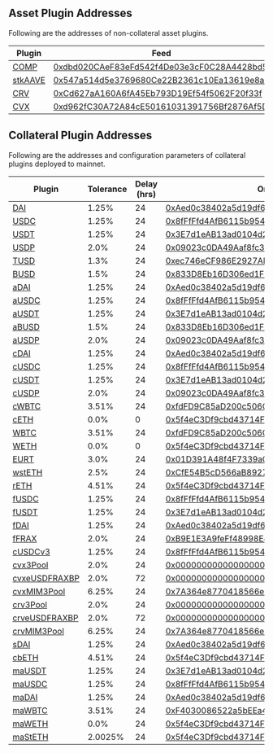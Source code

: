 ## Asset Plugin Addresses

Following are the addresses of non-collateral asset plugins.

| Plugin                                                                             | Feed                                                                                                                  | Underlying                                                                                                            |
| ---------------------------------------------------------------------------------- | --------------------------------------------------------------------------------------------------------------------- | --------------------------------------------------------------------------------------------------------------------- |
| [COMP](https://etherscan.io/address/0xCFA67f42A0fDe4F0Fb612ea5e66170B0465B84c1)    | [0xdbd020CAeF83eFd542f4De03e3cF0C28A4428bd5](https://etherscan.io/address/0xdbd020CAeF83eFd542f4De03e3cF0C28A4428bd5) | [0xc00e94Cb662C3520282E6f5717214004A7f26888](https://etherscan.io/address/0xc00e94Cb662C3520282E6f5717214004A7f26888) |
| [stkAAVE](https://etherscan.io/address/0x6647c880Eb8F57948AF50aB45fca8FE86C154D24) | [0x547a514d5e3769680Ce22B2361c10Ea13619e8a9](https://etherscan.io/address/0x547a514d5e3769680Ce22B2361c10Ea13619e8a9) | [0x4da27a545c0c5B758a6BA100e3a049001de870f5](https://etherscan.io/address/0x4da27a545c0c5B758a6BA100e3a049001de870f5) |
| [CRV](https://etherscan.io/address/0x45B950AF443281c5F67c2c7A1d9bBc325ECb8eEA)     | [0xCd627aA160A6fA45Eb793D19Ef54f5062F20f33f](https://etherscan.io/address/0xCd627aA160A6fA45Eb793D19Ef54f5062F20f33f) | [0xD533a949740bb3306d119CC777fa900bA034cd52](https://etherscan.io/address/0xD533a949740bb3306d119CC777fa900bA034cd52) |
| [CVX](https://etherscan.io/address/0x4024c00bBD0C420E719527D88781bc1543e63dd5)     | [0xd962fC30A72A84cE50161031391756Bf2876Af5D](https://etherscan.io/address/0xd962fC30A72A84cE50161031391756Bf2876Af5D) | [0x4e3FBD56CD56c3e72c1403e103b45Db9da5B9D2B](https://etherscan.io/address/0x4e3FBD56CD56c3e72c1403e103b45Db9da5B9D2B) |

## Collateral Plugin Addresses

Following are the addresses and configuration parameters of collateral plugins deployed to mainnet.

| Plugin                                                                                   | Tolerance | Delay (hrs) | Oracle(s)                                                                                                             | Underlying                                                                                                            |
| ---------------------------------------------------------------------------------------- | --------- | ----------- | --------------------------------------------------------------------------------------------------------------------- | --------------------------------------------------------------------------------------------------------------------- |
| [DAI](https://etherscan.io/address/0xf7d1C6eE4C0D84C6B530D53A897daa1E9eB56833)           | 1.25%     | 24          | [0xAed0c38402a5d19df6E4c03F4E2DceD6e29c1ee9](https://etherscan.io/address/0xAed0c38402a5d19df6E4c03F4E2DceD6e29c1ee9) | [0x6B175474E89094C44Da98b954EedeAC495271d0F](https://etherscan.io/address/0x6B175474E89094C44Da98b954EedeAC495271d0F) |
| [USDC](https://etherscan.io/address/0xBE9D23040fe22E8Bd8A88BF5101061557355cA04)          | 1.25%     | 24          | [0x8fFfFfd4AfB6115b954Bd326cbe7B4BA576818f6](https://etherscan.io/address/0x8fFfFfd4AfB6115b954Bd326cbe7B4BA576818f6) | [0xA0b86991c6218b36c1d19D4a2e9Eb0cE3606eB48](https://etherscan.io/address/0xA0b86991c6218b36c1d19D4a2e9Eb0cE3606eB48) |
| [USDT](https://etherscan.io/address/0x58D7bF13D3572b08dE5d96373b8097d94B1325ad)          | 1.25%     | 24          | [0x3E7d1eAB13ad0104d2750B8863b489D65364e32D](https://etherscan.io/address/0x3E7d1eAB13ad0104d2750B8863b489D65364e32D) | [0xdAC17F958D2ee523a2206206994597C13D831ec7](https://etherscan.io/address/0xdAC17F958D2ee523a2206206994597C13D831ec7) |
| [USDP](https://etherscan.io/address/0x2f98bA77a8ca1c630255c4517b1b3878f6e60C89)          | 2.0%      | 24          | [0x09023c0DA49Aaf8fc3fA3ADF34C6A7016D38D5e3](https://etherscan.io/address/0x09023c0DA49Aaf8fc3fA3ADF34C6A7016D38D5e3) | [0x8E870D67F660D95d5be530380D0eC0bd388289E1](https://etherscan.io/address/0x8E870D67F660D95d5be530380D0eC0bd388289E1) |
| [TUSD](https://etherscan.io/address/0x7F9999B2C9D310a5f48dfD070eb5129e1e8565E2)          | 1.3%      | 24          | [0xec746eCF986E2927Abd291a2A1716c940100f8Ba](https://etherscan.io/address/0xec746eCF986E2927Abd291a2A1716c940100f8Ba) | [0x0000000000085d4780B73119b644AE5ecd22b376](https://etherscan.io/address/0x0000000000085d4780B73119b644AE5ecd22b376) |
| [BUSD](https://etherscan.io/address/0xCBcd605088D5A5Da9ceEb3618bc01BFB87387423)          | 1.5%      | 24          | [0x833D8Eb16D306ed1FbB5D7A2E019e106B960965A](https://etherscan.io/address/0x833D8Eb16D306ed1FbB5D7A2E019e106B960965A) | [0x4Fabb145d64652a948d72533023f6E7A623C7C53](https://etherscan.io/address/0x4Fabb145d64652a948d72533023f6E7A623C7C53) |
| [aDAI](https://etherscan.io/address/0x256b89658bD831CC40283F42e85B1fa8973Db0c9)          | 1.25%     | 24          | [0xAed0c38402a5d19df6E4c03F4E2DceD6e29c1ee9](https://etherscan.io/address/0xAed0c38402a5d19df6E4c03F4E2DceD6e29c1ee9) | [0xafd16aFdE22D42038223A6FfDF00ee49c8fDa985](https://etherscan.io/address/0xafd16aFdE22D42038223A6FfDF00ee49c8fDa985) |
| [aUSDC](https://etherscan.io/address/0x7cd9ca6401f743b38b3b16ea314bbab8e9c1ac51)         | 1.25%     | 24          | [0x8fFfFfd4AfB6115b954Bd326cbe7B4BA576818f6](https://etherscan.io/address/0x8fFfFfd4AfB6115b954Bd326cbe7B4BA576818f6) | [0x60C384e226b120d93f3e0F4C502957b2B9C32B15](https://etherscan.io/address/0x60C384e226b120d93f3e0F4C502957b2B9C32B15) |
| [aUSDT](https://etherscan.io/address/0xe39188ddd4eb27d1d25f5f58cc6a5fd9228eedef)         | 1.25%     | 24          | [0x3E7d1eAB13ad0104d2750B8863b489D65364e32D](https://etherscan.io/address/0x3E7d1eAB13ad0104d2750B8863b489D65364e32D) | [0x21fe646D1Ed0733336F2D4d9b2FE67790a6099D9](https://etherscan.io/address/0x21fe646D1Ed0733336F2D4d9b2FE67790a6099D9) |
| [aBUSD](https://etherscan.io/address/0xeB1A036E83aD95f0a28d0c8E2F20bf7f1B299F05)         | 1.5%      | 24          | [0x833D8Eb16D306ed1FbB5D7A2E019e106B960965A](https://etherscan.io/address/0x833D8Eb16D306ed1FbB5D7A2E019e106B960965A) | [0xe639d53Aa860757D7fe9cD4ebF9C8b92b8DedE7D](https://etherscan.io/address/0xe639d53Aa860757D7fe9cD4ebF9C8b92b8DedE7D) |
| [aUSDP](https://etherscan.io/address/0x0d61Ce1801A460eB683b5ed1b6C7965d31b769Fd)         | 2.0%      | 24          | [0x09023c0DA49Aaf8fc3fA3ADF34C6A7016D38D5e3](https://etherscan.io/address/0x09023c0DA49Aaf8fc3fA3ADF34C6A7016D38D5e3) | [0x80A574cC2B369dc496af6655f57a16a4f180BfAF](https://etherscan.io/address/0x80A574cC2B369dc496af6655f57a16a4f180BfAF) |
| [cDAI](https://etherscan.io/address/0x440A634DdcFb890BCF8b0Bf07Ef2AaBB37dd5F8C)          | 1.25%     | 24          | [0xAed0c38402a5d19df6E4c03F4E2DceD6e29c1ee9](https://etherscan.io/address/0xAed0c38402a5d19df6E4c03F4E2DceD6e29c1ee9) | [0x3043be171e846c33D5f06864Cc045d9Fc799aF52](https://etherscan.io/address/0x3043be171e846c33D5f06864Cc045d9Fc799aF52) |
| [cUSDC](https://etherscan.io/address/0x50a9d529EA175CdE72525Eaa809f5C3c47dAA1bB)         | 1.25%     | 24          | [0x8fFfFfd4AfB6115b954Bd326cbe7B4BA576818f6](https://etherscan.io/address/0x8fFfFfd4AfB6115b954Bd326cbe7B4BA576818f6) | [0xf579F9885f1AEa0d3F8bE0F18AfED28c92a43022](https://etherscan.io/address/0xf579F9885f1AEa0d3F8bE0F18AfED28c92a43022) |
| [cUSDT](https://etherscan.io/address/0x5757fF814da66a2B4f9D11d48570d742e246CfD9)         | 1.25%     | 24          | [0x3E7d1eAB13ad0104d2750B8863b489D65364e32D](https://etherscan.io/address/0x3E7d1eAB13ad0104d2750B8863b489D65364e32D) | [0x4Be33630F92661afD646081BC29079A38b879aA0](https://etherscan.io/address/0x4Be33630F92661afD646081BC29079A38b879aA0) |
| [cUSDP](https://etherscan.io/address/0x99bD63BF7e2a69822cD73A82d42cF4b5501e5E50)         | 2.0%      | 24          | [0x09023c0DA49Aaf8fc3fA3ADF34C6A7016D38D5e3](https://etherscan.io/address/0x09023c0DA49Aaf8fc3fA3ADF34C6A7016D38D5e3) | [0xF69c995129CC16d0F577C303091a400cC1879fFa](https://etherscan.io/address/0xF69c995129CC16d0F577C303091a400cC1879fFa) |
| [cWBTC](https://etherscan.io/address/0x688c95461d611Ecfc423A8c87caCE163C6B40384)         | 3.51%     | 24          | [0xfdFD9C85aD200c506Cf9e21F1FD8dd01932FBB23](https://etherscan.io/address/0xfdFD9C85aD200c506Cf9e21F1FD8dd01932FBB23) | [0xF2A309bc36A504c772B416a4950d5d0021219745](https://etherscan.io/address/0xF2A309bc36A504c772B416a4950d5d0021219745) |
| [cETH](https://etherscan.io/address/0x357d4dB0c2179886334cC33B8528048F7E1D3Fe3)          | 0.0%      | 0           | [0x5f4eC3Df9cbd43714FE2740f5E3616155c5b8419](https://etherscan.io/address/0x5f4eC3Df9cbd43714FE2740f5E3616155c5b8419) | [0xbF6E8F64547Bdec55bc3FBb0664722465FCC2F0F](https://etherscan.io/address/0xbF6E8F64547Bdec55bc3FBb0664722465FCC2F0F) |
| [WBTC](https://etherscan.io/address/0x87A959e0377C68A50b08a91ae5ab3aFA7F41ACA4)          | 3.51%     | 24          | [0xfdFD9C85aD200c506Cf9e21F1FD8dd01932FBB23](https://etherscan.io/address/0xfdFD9C85aD200c506Cf9e21F1FD8dd01932FBB23) | [0x2260FAC5E5542a773Aa44fBCfeDf7C193bc2C599](https://etherscan.io/address/0x2260FAC5E5542a773Aa44fBCfeDf7C193bc2C599) |
| [WETH](https://etherscan.io/address/0x6B87142C7e6cA80aa3E6ead0351673C45c8990e3)          | 0.0%      | 0           | [0x5f4eC3Df9cbd43714FE2740f5E3616155c5b8419](https://etherscan.io/address/0x5f4eC3Df9cbd43714FE2740f5E3616155c5b8419) | [0xC02aaA39b223FE8D0A0e5C4F27eAD9083C756Cc2](https://etherscan.io/address/0xC02aaA39b223FE8D0A0e5C4F27eAD9083C756Cc2) |
| [EURT](https://etherscan.io/address/0xEBD07CE38e2f46031c982136012472A4D24AE070)          | 3.0%      | 24          | [0x01D391A48f4F7339aC64CA2c83a07C22F95F587a](https://etherscan.io/address/0x01D391A48f4F7339aC64CA2c83a07C22F95F587a) | [0xC581b735A1688071A1746c968e0798D642EDE491](https://etherscan.io/address/0xC581b735A1688071A1746c968e0798D642EDE491) |
| [wstETH](https://etherscan.io/address/0x29F2EB4A0D3dC211BB488E9aBe12740cafBCc49C)        | 2.5%      | 24          | [0xCfE54B5cD566aB89272946F602D76Ea879CAb4a8](https://etherscan.io/address/0xCfE54B5cD566aB89272946F602D76Ea879CAb4a8) | [0x7f39C581F595B53c5cb19bD0b3f8dA6c935E2Ca0](https://etherscan.io/address/0x7f39C581F595B53c5cb19bD0b3f8dA6c935E2Ca0) |
| [rETH](https://etherscan.io/address/0x1103851D1FCDD3f88096fbed812c8FF01949cF9d)          | 4.51%     | 24          | [0x5f4eC3Df9cbd43714FE2740f5E3616155c5b8419](https://etherscan.io/address/0x5f4eC3Df9cbd43714FE2740f5E3616155c5b8419) | [0xae78736Cd615f374D3085123A210448E74Fc6393](https://etherscan.io/address/0xae78736Cd615f374D3085123A210448E74Fc6393) |
| [fUSDC](https://etherscan.io/address/0x1FFA5955D64Ee32cB1BF7104167b81bb085b0c8d)         | 1.25%     | 24          | [0x8fFfFfd4AfB6115b954Bd326cbe7B4BA576818f6](https://etherscan.io/address/0x8fFfFfd4AfB6115b954Bd326cbe7B4BA576818f6) | [0x6D05CB2CB647B58189FA16f81784C05B4bcd4fe9](https://etherscan.io/address/0x6D05CB2CB647B58189FA16f81784C05B4bcd4fe9) |
| [fUSDT](https://etherscan.io/address/0xF73EB45d83AC86f8a6F75a6252ca1a59a9A3aED3)         | 1.25%     | 24          | [0x3E7d1eAB13ad0104d2750B8863b489D65364e32D](https://etherscan.io/address/0x3E7d1eAB13ad0104d2750B8863b489D65364e32D) | [0x2837f952c1FD773B3Ce02631A90f95E4b9ce2cF7](https://etherscan.io/address/0x2837f952c1FD773B3Ce02631A90f95E4b9ce2cF7) |
| [fDAI](https://etherscan.io/address/0xE1fcCf8e23713Ed0497ED1a0E6Ae2b19ED443eCd)          | 1.25%     | 24          | [0xAed0c38402a5d19df6E4c03F4E2DceD6e29c1ee9](https://etherscan.io/address/0xAed0c38402a5d19df6E4c03F4E2DceD6e29c1ee9) | [0x714341800AD1913B5FCCBFd5d136553Ad1C314d6](https://etherscan.io/address/0x714341800AD1913B5FCCBFd5d136553Ad1C314d6) |
| [fFRAX](https://etherscan.io/address/0x8b06c065b4b44B310442d4ee98777BF7a1EBC6E3)         | 2.0%      | 24          | [0xB9E1E3A9feFf48998E45Fa90847ed4D467E8BcfD](https://etherscan.io/address/0xB9E1E3A9feFf48998E45Fa90847ed4D467E8BcfD) | [0x55590a1Bf90fbf7352A46c4af652A231AA5CbF13](https://etherscan.io/address/0x55590a1Bf90fbf7352A46c4af652A231AA5CbF13) |
| [cUSDCv3](https://etherscan.io/address/0x85b256e9051B781A0BC0A987857AD6166C94040a)       | 1.25%     | 24          | [0x8fFfFfd4AfB6115b954Bd326cbe7B4BA576818f6](https://etherscan.io/address/0x8fFfFfd4AfB6115b954Bd326cbe7B4BA576818f6) | [0x7e1e077b289c0153b5ceAD9F264d66215341c9Ab](https://etherscan.io/address/0x7e1e077b289c0153b5ceAD9F264d66215341c9Ab) |
| [cvx3Pool](https://etherscan.io/address/0x62C394620f674e85768a7618a6C202baE7fB8Dd1)      | 2.0%      | 24          | [0x0000000000000000000000000000000000000001](https://etherscan.io/address/0x0000000000000000000000000000000000000001) | [0xaBd7E7a5C846eD497681a590feBED99e7157B6a3](https://etherscan.io/address/0xaBd7E7a5C846eD497681a590feBED99e7157B6a3) |
| [cvxeUSDFRAXBP](https://etherscan.io/address/0x890FAa00C16EAD6AA76F18A1A7fe9C40838F9122) | 2.0%      | 72          | [0x0000000000000000000000000000000000000001](https://etherscan.io/address/0x0000000000000000000000000000000000000001) | [0x3BECE5EC596331033726E5C6C188c313Ff4E3fE5](https://etherscan.io/address/0x3BECE5EC596331033726E5C6C188c313Ff4E3fE5) |
| [cvxMIM3Pool](https://etherscan.io/address/0xCBE084C44e7A2223F76362Dcc4EbDacA5Fb1cbA7)   | 6.25%     | 24          | [0x7A364e8770418566e3eb2001A96116E6138Eb32F](https://etherscan.io/address/0x7A364e8770418566e3eb2001A96116E6138Eb32F) | [0x9FF9c353136e86EFe02ADD177E7c9769f8a5A77F](https://etherscan.io/address/0x9FF9c353136e86EFe02ADD177E7c9769f8a5A77F) |
| [crv3Pool](https://etherscan.io/address/0x8Af118a89c5023Bb2B03C70f70c8B396aE71963D)      | 2.0%      | 24          | [0x0000000000000000000000000000000000000001](https://etherscan.io/address/0x0000000000000000000000000000000000000001) | [0xC9c37FC53682207844B058026024853A9C0b8c7B](https://etherscan.io/address/0xC9c37FC53682207844B058026024853A9C0b8c7B) |
| [crveUSDFRAXBP](https://etherscan.io/address/0xC87CDFFD680D57BF50De4C364BF4277B8A90098E) | 2.0%      | 72          | [0x0000000000000000000000000000000000000001](https://etherscan.io/address/0x0000000000000000000000000000000000000001) | [0x27F672aAf061cb0b2640a4DFCCBd799cD1a7309A](https://etherscan.io/address/0x27F672aAf061cb0b2640a4DFCCBd799cD1a7309A) |
| [crvMIM3Pool](https://etherscan.io/address/0x14c443d8BdbE9A65F3a23FA4e199d8741D5B38Fa)   | 6.25%     | 24          | [0x7A364e8770418566e3eb2001A96116E6138Eb32F](https://etherscan.io/address/0x7A364e8770418566e3eb2001A96116E6138Eb32F) | [0xe8461dB45A7430AA7aB40346E68821284980FdFD](https://etherscan.io/address/0xe8461dB45A7430AA7aB40346E68821284980FdFD) |
| [sDAI](https://etherscan.io/address/0xde0e2f0c9792617d3908d92a024caa846354cea2)          | 1.25%     | 24          | [0xAed0c38402a5d19df6E4c03F4E2DceD6e29c1ee9](https://etherscan.io/address/0xAed0c38402a5d19df6E4c03F4E2DceD6e29c1ee9) | [0x83F20F44975D03b1b09e64809B757c47f942BEeA](https://etherscan.io/address/0x83F20F44975D03b1b09e64809B757c47f942BEeA) |
| [cbETH](https://etherscan.io/address/0x3962695aCce0Efce11cFf997890f3D1D7467ec40)         | 4.51%     | 24          | [0x5f4eC3Df9cbd43714FE2740f5E3616155c5b8419](https://etherscan.io/address/0x5f4eC3Df9cbd43714FE2740f5E3616155c5b8419) | [0xBe9895146f7AF43049ca1c1AE358B0541Ea49704](https://etherscan.io/address/0xBe9895146f7AF43049ca1c1AE358B0541Ea49704) |
| [maUSDT](https://etherscan.io/address/0xd000a79bd2a07eb6d2e02ecad73437de40e52d69)        | 1.25%     | 24          | [0x3E7d1eAB13ad0104d2750B8863b489D65364e32D](https://etherscan.io/address/0x3E7d1eAB13ad0104d2750B8863b489D65364e32D) | [0xaA91d24c2F7DBb6487f61869cD8cd8aFd5c5Cab2](https://etherscan.io/address/0xaA91d24c2F7DBb6487f61869cD8cd8aFd5c5Cab2) |
| [maUSDC](https://etherscan.io/address/0x2304E98cD1E2F0fd3b4E30A1Bc6E9594dE2ea9b7)        | 1.25%     | 24          | [0x8fFfFfd4AfB6115b954Bd326cbe7B4BA576818f6](https://etherscan.io/address/0x8fFfFfd4AfB6115b954Bd326cbe7B4BA576818f6) | [0x7f7B77e49d5b30445f222764a794AFE14af062eB](https://etherscan.io/address/0x7f7B77e49d5b30445f222764a794AFE14af062eB) |
| [maDAI](https://etherscan.io/address/0x9d38BFF9Af50738DF92a54Ceab2a2C2322BB1FAB)         | 1.25%     | 24          | [0xAed0c38402a5d19df6E4c03F4E2DceD6e29c1ee9](https://etherscan.io/address/0xAed0c38402a5d19df6E4c03F4E2DceD6e29c1ee9) | [0xE2b16e14dB6216e33082D5A8Be1Ef01DF7511bBb](https://etherscan.io/address/0xE2b16e14dB6216e33082D5A8Be1Ef01DF7511bBb) |
| [maWBTC](https://etherscan.io/address/0x49A44d50d3B1E098DAC9402c4aF8D0C0E499F250)        | 3.51%     | 24          | [0xF4030086522a5bEEa4988F8cA5B36dbC97BeE88c](https://etherscan.io/address/0xF4030086522a5bEEa4988F8cA5B36dbC97BeE88c) | [0xe0E1d3c6f09DA01399e84699722B11308607BBfC](https://etherscan.io/address/0xe0E1d3c6f09DA01399e84699722B11308607BBfC) |
| [maWETH](https://etherscan.io/address/0x878b995bDD2D9900BEE896Bd78ADd877672e1637)        | 0.0%      | 24          | [0x5f4eC3Df9cbd43714FE2740f5E3616155c5b8419](https://etherscan.io/address/0x5f4eC3Df9cbd43714FE2740f5E3616155c5b8419) | [0x291ed25eB61fcc074156eE79c5Da87e5DA94198F](https://etherscan.io/address/0x291ed25eB61fcc074156eE79c5Da87e5DA94198F) |
| [maStETH](https://etherscan.io/address/0x33E840e5711549358f6d4D11F9Ab2896B36E9822)       | 2.0025%   | 24          | [0x5f4eC3Df9cbd43714FE2740f5E3616155c5b8419](https://etherscan.io/address/0x5f4eC3Df9cbd43714FE2740f5E3616155c5b8419) | [0x97F9d5ed17A0C99B279887caD5254d15fb1B619B](https://etherscan.io/address/0x97F9d5ed17A0C99B279887caD5254d15fb1B619B) |
